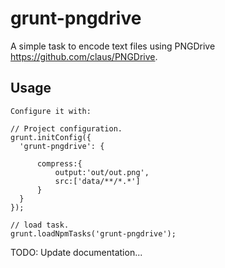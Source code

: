 # grunt-pngdrive

A simple task to encode text files using PNGDrive https://github.com/claus/PNGDrive.

## Usage

	Configure it with:

  	// Project configuration.
	grunt.initConfig({
	  'grunt-pngdrive': {

		  compress:{
			  output:'out/out.png',
			  src:['data/**/*.*']
		  }
	  }
	});

	// load task.
    grunt.loadNpmTasks('grunt-pngdrive');


TODO: Update documentation...